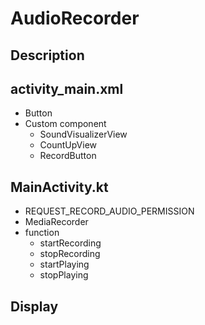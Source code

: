 # AudioRecorder

## Description  

## activity_main.xml  
* Button  
* Custom component  
  * SoundVisualizerView  
  * CountUpView  
  * RecordButton  

## MainActivity.kt   
* REQUEST_RECORD_AUDIO_PERMISSION  
* MediaRecorder  
* function  
  * startRecording  
  * stopRecording  
  * startPlaying  
  * stopPlaying  


## Display

